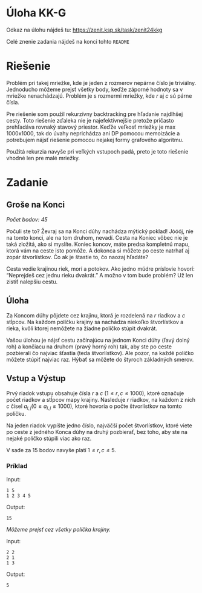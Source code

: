 # Úloha KK-G

Odkaz na úlohu nájdeš tu: https://zenit.ksp.sk/task/zenit24kkg

Celé znenie zadania nájdeš na konci tohto `README`

# Riešenie

Problém pri takej mriežke, kde je jeden z rozmerov nepárne číslo je triviálny. Jednoducho môžeme prejsť všetky body,
keďže záporné hodnoty sa v mriežke nenachádzajú. Problém je s rozmermi mriežky, kde $`r`$ aj $`c`$ sú párne čísla.

Pre riešenie som použil rekurzívny backtracking pre hľadanie najdlhšej cesty. Toto riešenie zďaleka nie je
najefektívnejšie pretože pričasto prehľadáva rovnaký stavový priestor. Keďže veľkosť mriežky je max 1000x1000, tak
do úvahy neprichádza ani DP pomocou memoizácie a potrebujem nájsť riešenie pomocou nejakej formy grafového algoritmu.

Použitá rekurzia navyše pri veľkých vstupoch padá, preto je toto riešenie vhodné len pre malé mriežky.

# Zadanie

## Groše na Konci
_Počet bodov: 45_

Počuli ste to? Ževraj sa na Konci dúhy nachádza mýtický poklad! Jóóój, nie na tomto konci, ale na tom druhom, nevadí.
Cesta na Koniec vôbec nie je taká zložitá, ako si myslíte. Koniec koncov, máte predsa kompletnú mapu, ktorá vám na
ceste isto pomôže. A dokonca si môžete po ceste natrhať aj zopár štvorlístkov. Čo ak je štastie to, čo naozaj hľadáte?

Cesta vedie krajinou riek, morí a potokov. Ako jedno múdre príslovie hovorí: “Neprejdeš cez jednu rieku dvakrát.” A
možno v tom bude problém? Už len zistiť nalepšiu cestu.

## Úloha
Za Koncom dúhy pôjdete cez krajinu, ktorá je rozdelená na $`r`$ riadkov a $`c`$ stĺpcov. Na každom políčku krajiny
sa nachádza niekoľko štvorlístkov a rieka, kvôli ktorej nemôžete na žiadne políčko stúpit dvakrát.

Vašou úlohou je nájsť cestu začínajúcu na jednom Konci dúhy (ľavý dolný roh) a končiacu na druhom (pravý horný roh)
tak, aby ste po ceste pozbierali čo najviac šťastia (teda štvorlístkov). Ale pozor, na každé políčko môžete stúpiť
najviac raz. Hýbať sa môžete do štyroch základných smerov.

## Vstup a Výstup
Prvý riadok vstupu obsahuje čísla $`r`$ a $`c`$ $`(1 \leq r, c \leq 1000)`$, ktoré označuje počet riadkov a
stĺpcov mapy krajiny. Nasleduje $`r`$ riadkov, na každom z nich $`c`$ čísel $`a_{i,j}(0 \leq a_{i,j} \leq 1000)`$,
ktoré hovoria o počte štvorlístkov na tomto políčku.

Na jeden riadok vypíšte jedno číslo, najväčší počet štvorlístkov, ktoré viete po ceste z jedného Konca dúhy na
druhý pozbierať, bez toho, aby ste na nejaké políčko stúpili viac ako raz.

V sade za $`15`$ bodov navyše platí $`1 \leq r, c \leq 5`$.

### Príklad

Input:

```
1 5
1 2 3 4 5
```

Output:

```
15
```

_Môžeme prejsť cez všetky políčka krajiny._

Input:

```
2 2
2 1
1 3
```

Output:

```
5
```
